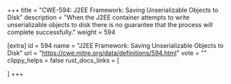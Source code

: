 +++
title = "CWE-594: J2EE Framework: Saving Unserializable Objects to Disk"
description	= "When the J2EE container attempts to write unserializable objects to disk there is no guarantee that the process will complete successfully."
weight = 594

[extra]
id = 594
name = "J2EE Framework: Saving Unserializable Objects to Disk"
url = "https://cwe.mitre.org/data/definitions/594.html"
vote = ""
clippy_helps = false
rust_docs_links = [
	
]
+++

